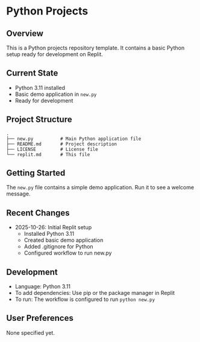 # Python Projects

## Overview
This is a Python projects repository template. It contains a basic Python setup ready for development on Replit.

## Current State
- Python 3.11 installed
- Basic demo application in `new.py`
- Ready for development

## Project Structure
```
.
├── new.py          # Main Python application file
├── README.md       # Project description
├── LICENSE         # License file
└── replit.md       # This file
```

## Getting Started
The `new.py` file contains a simple demo application. Run it to see a welcome message.

## Recent Changes
- 2025-10-26: Initial Replit setup
  - Installed Python 3.11
  - Created basic demo application
  - Added .gitignore for Python
  - Configured workflow to run new.py

## Development
- Language: Python 3.11
- To add dependencies: Use pip or the package manager in Replit
- To run: The workflow is configured to run `python new.py`

## User Preferences
None specified yet.
